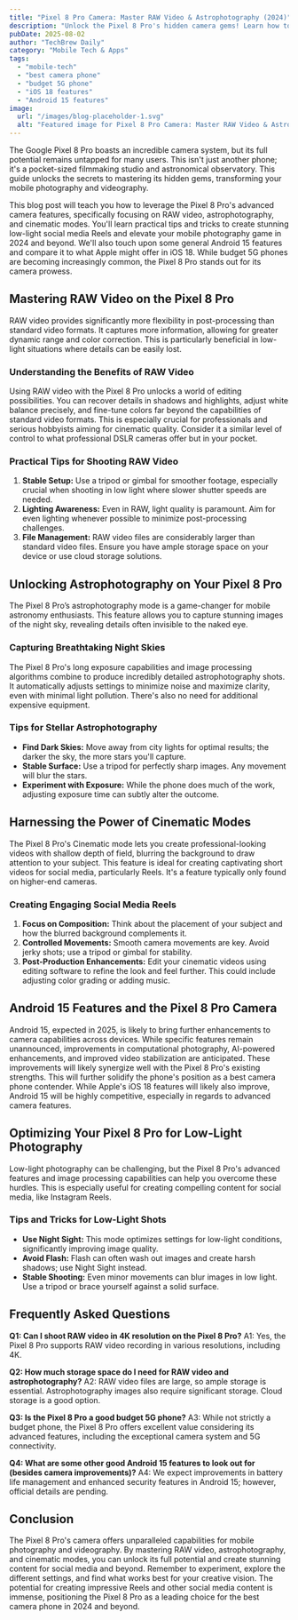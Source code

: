 ```yaml
---
title: "Pixel 8 Pro Camera: Master RAW Video & Astrophotography (2024)"
description: "Unlock the Pixel 8 Pro's hidden camera gems! Learn how to shoot stunning RAW video, master astrophotography, and create cinematic Reels.  This complete guide helps you capture amazing low-light shots for social media. Read now!"
pubDate: 2025-08-02
author: "TechBrew Daily"
category: "Mobile Tech & Apps"
tags:
  - "mobile-tech"
  - "best camera phone"
  - "budget 5G phone"
  - "iOS 18 features"
  - "Android 15 features"
image:
  url: "/images/blog-placeholder-1.svg"
  alt: "Featured image for Pixel 8 Pro Camera: Master RAW Video & Astrophotography (2024)"
---
```


The Google Pixel 8 Pro boasts an incredible camera system, but its full potential remains untapped for many users.  This isn't just another phone; it's a pocket-sized filmmaking studio and astronomical observatory.  This guide unlocks the secrets to mastering its hidden gems, transforming your mobile photography and videography.

This blog post will teach you how to leverage the Pixel 8 Pro's advanced camera features, specifically focusing on RAW video, astrophotography, and cinematic modes.  You'll learn practical tips and tricks to create stunning low-light social media Reels and elevate your mobile photography game in 2024 and beyond.  We'll also touch upon some general Android 15 features and compare it to what Apple might offer in iOS 18.  While budget 5G phones are becoming increasingly common, the Pixel 8 Pro stands out for its camera prowess.


## Mastering RAW Video on the Pixel 8 Pro

RAW video provides significantly more flexibility in post-processing than standard video formats.  It captures more information, allowing for greater dynamic range and color correction. This is particularly beneficial in low-light situations where details can be easily lost.

### Understanding the Benefits of RAW Video

Using RAW video with the Pixel 8 Pro unlocks a world of editing possibilities.  You can recover details in shadows and highlights, adjust white balance precisely, and fine-tune colors far beyond the capabilities of standard video formats.  This is especially crucial for professionals and serious hobbyists aiming for cinematic quality.  Consider it a similar level of control to what professional DSLR cameras offer but in your pocket.


### Practical Tips for Shooting RAW Video

1. **Stable Setup:** Use a tripod or gimbal for smoother footage, especially crucial when shooting in low light where slower shutter speeds are needed.
2. **Lighting Awareness:**  Even in RAW, light quality is paramount. Aim for even lighting whenever possible to minimize post-processing challenges.
3. **File Management:** RAW video files are considerably larger than standard video files.  Ensure you have ample storage space on your device or use cloud storage solutions.


## Unlocking Astrophotography on Your Pixel 8 Pro

The Pixel 8 Pro’s astrophotography mode is a game-changer for mobile astronomy enthusiasts. This feature allows you to capture stunning images of the night sky, revealing details often invisible to the naked eye.

### Capturing Breathtaking Night Skies

The Pixel 8 Pro's long exposure capabilities and image processing algorithms combine to produce incredibly detailed astrophotography shots.  It automatically adjusts settings to minimize noise and maximize clarity, even with minimal light pollution.  There's also no need for additional expensive equipment.

### Tips for Stellar Astrophotography

* **Find Dark Skies:** Move away from city lights for optimal results; the darker the sky, the more stars you'll capture.
* **Stable Surface:** Use a tripod for perfectly sharp images. Any movement will blur the stars.
* **Experiment with Exposure:** While the phone does much of the work, adjusting exposure time can subtly alter the outcome.


## Harnessing the Power of Cinematic Modes

The Pixel 8 Pro's Cinematic mode lets you create professional-looking videos with shallow depth of field, blurring the background to draw attention to your subject. This feature is ideal for creating captivating short videos for social media, particularly Reels.  It's a feature typically only found on higher-end cameras.


### Creating Engaging Social Media Reels

1. **Focus on Composition:**  Think about the placement of your subject and how the blurred background complements it.
2. **Controlled Movements:**  Smooth camera movements are key. Avoid jerky shots; use a tripod or gimbal for stability.
3. **Post-Production Enhancements:** Edit your cinematic videos using editing software to refine the look and feel further.  This could include adjusting color grading or adding music.



##  Android 15 Features and the Pixel 8 Pro Camera

Android 15, expected in 2025, is likely to bring further enhancements to camera capabilities across devices.  While specific features remain unannounced, improvements in computational photography, AI-powered enhancements, and improved video stabilization are anticipated.  These improvements will likely synergize well with the Pixel 8 Pro's existing strengths. This will further solidify the phone's position as a best camera phone contender.  While Apple's iOS 18 features will likely also improve, Android 15 will be highly competitive, especially in regards to advanced camera features.


## Optimizing Your Pixel 8 Pro for Low-Light Photography

Low-light photography can be challenging, but the Pixel 8 Pro's advanced features and image processing capabilities can help you overcome these hurdles. This is especially useful for creating compelling content for social media, like Instagram Reels.

### Tips and Tricks for Low-Light Shots

* **Use Night Sight:** This mode optimizes settings for low-light conditions, significantly improving image quality.
* **Avoid Flash:** Flash can often wash out images and create harsh shadows; use Night Sight instead.
* **Stable Shooting:**  Even minor movements can blur images in low light. Use a tripod or brace yourself against a solid surface.


## Frequently Asked Questions

**Q1:  Can I shoot RAW video in 4K resolution on the Pixel 8 Pro?**
A1: Yes, the Pixel 8 Pro supports RAW video recording in various resolutions, including 4K.

**Q2: How much storage space do I need for RAW video and astrophotography?**
A2:  RAW video files are large, so ample storage is essential.  Astrophotography images also require significant storage. Cloud storage is a good option.

**Q3:  Is the Pixel 8 Pro a good budget 5G phone?**
A3: While not strictly a budget phone, the Pixel 8 Pro offers excellent value considering its advanced features, including the exceptional camera system and 5G connectivity.

**Q4: What are some other good Android 15 features to look out for (besides camera improvements)?**
A4:  We expect improvements in battery life management and enhanced security features in Android 15; however, official details are pending.

## Conclusion

The Pixel 8 Pro's camera offers unparalleled capabilities for mobile photography and videography. By mastering RAW video, astrophotography, and cinematic modes, you can unlock its full potential and create stunning content for social media and beyond. Remember to experiment, explore the different settings, and find what works best for your creative vision.  The potential for creating impressive Reels and other social media content is immense, positioning the Pixel 8 Pro as a leading choice for the best camera phone in 2024 and beyond.